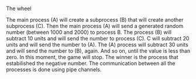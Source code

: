 The wheel

The main process (A) will create a subprocess (B) that will create another subprocess (C).
Then the main process (A) will send a generated random number (between 1000 and 2000) to process B.
The process (B) will subtract 10 units and will send the number to process (C). C will subtract 20 units and will send the number to (A). The (A) process will subtract 30 units and will send the number to (B), again. And so on, until the value is less than zero. In this moment, the game will stop.
The winner is the process that estabilished the negative number.
The communication between all the processes is done using pipe channels.